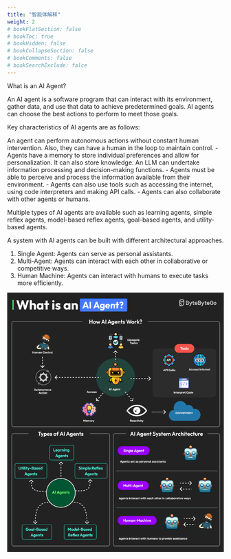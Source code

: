 ```yaml
---
title: "智能体解释"
weight: 2
# bookFlatSection: false
# bookToc: true
# bookHidden: false
# bookCollapseSection: false
# bookComments: false
# bookSearchExclude: falce
---
```


What is an AI Agent?

An AI agent is a software program that can interact with its environment, gather data, and use that data to achieve predetermined goals. AI agents can choose the best actions to perform to meet those goals.

Key characteristics of AI agents are as follows:

An agent can perform autonomous actions without constant human intervention. Also, they can have a human in the loop to maintain control.
\- Agents have a memory to store individual preferences and allow for personalization. It can also store knowledge. An LLM can undertake information processing and decision-making functions.
\- Agents must be able to perceive and process the information available from their environment.
\- Agents can also use tools such as accessing the internet, using code interpreters and making API calls.
\- Agents can also collaborate with other agents or humans.

Multiple types of AI agents are available such as learning agents, simple reflex agents, model-based reflex agents, goal-based agents, and utility-based agents.

A system with AI agents can be built with different architectural approaches. 

1. Single Agent: Agents can serve as personal assistants.
2. Multi-Agent: Agents can interact with each other in collaborative or competitive ways.
3. Human Machine: Agents can interact with humans to execute tasks more efficiently.

![智能体解释](/img/ai/what-is-an-ai-agent.gif)